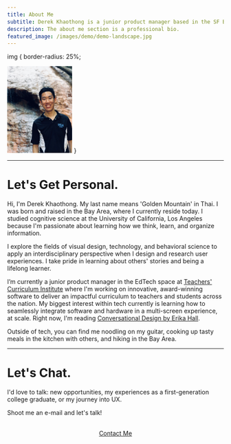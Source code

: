 ```yaml
---
title: About Me
subtitle: Derek Khaothong is a junior product manager based in the SF Bay Area.
description: The about me section is a professional bio.
featured_image: /images/demo/demo-landscape.jpg
---
```

img {
  border-radius: 25%;

<img src="/images/Self.jpeg" alt="Self" width="30%" height="30%" />
}

---

# Let's Get Personal.

Hi, I'm Derek Khaothong. My last name means 'Golden Mountain' in Thai.
I was born and raised in the Bay Area, where I currently reside today. I studied cognitive science at the University of California, Los Angeles because I'm passionate about learning how we think, learn, and organize information.


I explore the fields of visual design, technology, and behavioral science to apply an interdisciplinary perspective when I design and research user experiences. I take pride in learning about others' stories and being a lifelong learner.


I’m currently a junior product manager in the EdTech space at [Teachers' Curriculum Institute](https://www.teachtci.com) where I'm working on innovative, award-winning software to deliver an impactful curriculum to teachers and students across the nation.  My biggest interest within tech currently is learning how to seamlessly integrate software and hardware in a multi-screen experience, at scale. Right now, I'm reading [Conversational Design by Erika Hall](https://abookapart.com/products/conversational-design).


Outside of tech, you can find me noodling on my guitar, cooking up tasty meals in the kitchen with others, and hiking in the Bay Area. 


---

# Let's Chat.

I'd love to talk: new opportunities, my experiences as a first-generation college graduate, or my journey into UX.


Shoot me an e-mail and let's talk!  


 <br> 
<div style="text-align:center;">
    <a href="mailto:dkhaothong@ucla.edu" class="button button--large">Contact Me</a>
</div>
